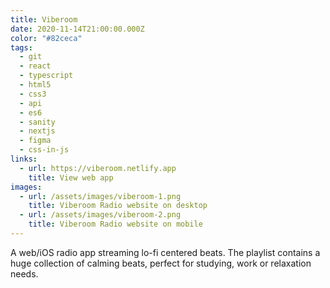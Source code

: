 ```yaml
---
title: Viberoom
date: 2020-11-14T21:00:00.000Z
color: "#82ceca"
tags:
  - git
  - react
  - typescript
  - html5
  - css3
  - api
  - es6
  - sanity
  - nextjs
  - figma
  - css-in-js
links:
  - url: https://viberoom.netlify.app
    title: View web app
images:
  - url: /assets/images/viberoom-1.png
    title: Viberoom Radio website on desktop
  - url: /assets/images/viberoom-2.png
    title: Viberoom Radio website on mobile
---
```

A web/iOS radio app streaming lo-fi centered beats. The playlist contains a huge collection of calming beats, perfect for studying, work or relaxation needs.